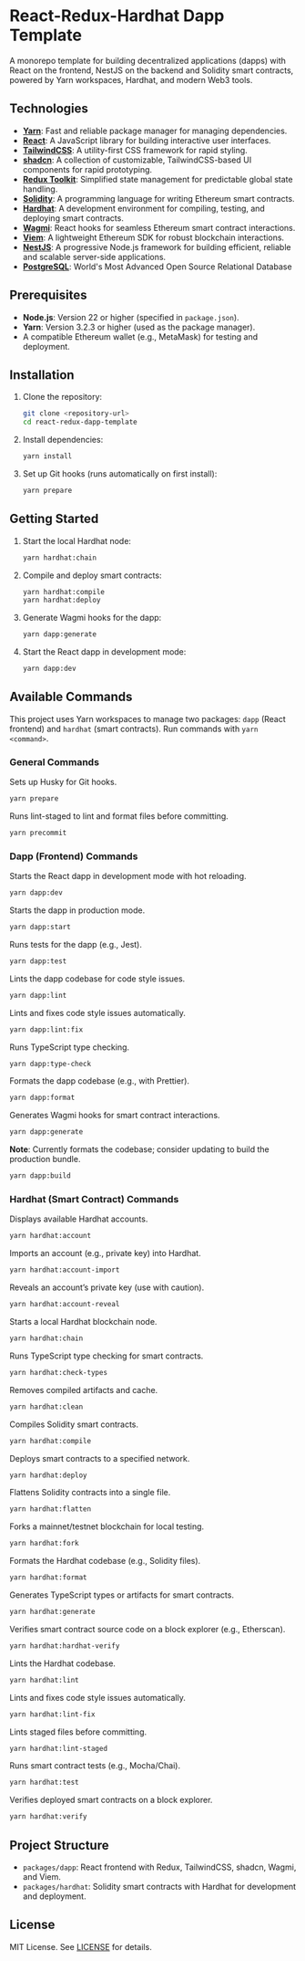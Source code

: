 # React-Redux-Hardhat Dapp Template

A monorepo template for building decentralized applications (dapps) with React on the frontend, NestJS on the backend and Solidity smart contracts, powered by Yarn workspaces, Hardhat, and modern Web3 tools.

## Technologies

- **[Yarn](https://yarnpkg.com/)**: Fast and reliable package manager for managing dependencies.
- **[React](https://react.dev)**: A JavaScript library for building interactive user interfaces.
- **[TailwindCSS](https://tailwindcss.com)**: A utility-first CSS framework for rapid styling.
- **[shadcn](https://ui.shadcn.com/)**: A collection of customizable, TailwindCSS-based UI components for rapid prototyping.
- **[Redux Toolkit](https://redux-toolkit.js.org/)**: Simplified state management for predictable global state handling.
- **[Solidity](https://soliditylang.org/)**: A programming language for writing Ethereum smart contracts.
- **[Hardhat](http://hardhat.org/)**: A development environment for compiling, testing, and deploying smart contracts.
- **[Wagmi](https://wagmi.sh/)**: React hooks for seamless Ethereum smart contract interactions.
- **[Viem](https://viem.sh/)**: A lightweight Ethereum SDK for robust blockchain interactions.
- **[NestJS](https://nestjs.com)**: A progressive Node.js framework for building efficient, reliable and scalable server-side applications.
- **[PostgreSQL](https://www.postgresql.org/)**: World's Most Advanced Open Source Relational Database

## Prerequisites

- **Node.js**: Version 22 or higher (specified in `package.json`).
- **Yarn**: Version 3.2.3 or higher (used as the package manager).
- A compatible Ethereum wallet (e.g., MetaMask) for testing and deployment.

## Installation

1. Clone the repository:
   ```bash
   git clone <repository-url>
   cd react-redux-dapp-template
   ```

2. Install dependencies:
   ```bash
   yarn install
   ```

3. Set up Git hooks (runs automatically on first install):
   ```bash
   yarn prepare
   ```

## Getting Started

1. Start the local Hardhat node:
   ```bash
   yarn hardhat:chain
   ```

2. Compile and deploy smart contracts:
   ```bash
   yarn hardhat:compile
   yarn hardhat:deploy
   ```

3. Generate Wagmi hooks for the dapp:
   ```bash
   yarn dapp:generate
   ```

4. Start the React dapp in development mode:
   ```bash
   yarn dapp:dev
   ```
   
## Available Commands

This project uses Yarn workspaces to manage two packages: `dapp` (React frontend) and `hardhat` (smart contracts). Run commands with `yarn <command>`.

### General Commands

Sets up Husky for Git hooks.
```bash
yarn prepare
```

Runs lint-staged to lint and format files before committing.
```bash
yarn precommit
```

### Dapp (Frontend) Commands

Starts the React dapp in development mode with hot reloading.
```bash
yarn dapp:dev
```

Starts the dapp in production mode.
```bash
yarn dapp:start
```

Runs tests for the dapp (e.g., Jest).
```bash
yarn dapp:test
```

Lints the dapp codebase for code style issues.
```bash
yarn dapp:lint
```

Lints and fixes code style issues automatically.
```bash
yarn dapp:lint:fix
```

Runs TypeScript type checking.
```bash
yarn dapp:type-check
```

Formats the dapp codebase (e.g., with Prettier).
```bash
yarn dapp:format
```

Generates Wagmi hooks for smart contract interactions.
```bash
yarn dapp:generate
```

**Note**: Currently formats the codebase; consider updating to build the production bundle.
```bash
yarn dapp:build
```

### Hardhat (Smart Contract) Commands

Displays available Hardhat accounts.
```bash
yarn hardhat:account
```

Imports an account (e.g., private key) into Hardhat.
```bash
yarn hardhat:account-import
```

Reveals an account’s private key (use with caution).
```bash
yarn hardhat:account-reveal
```

Starts a local Hardhat blockchain node.
```bash
yarn hardhat:chain
```

Runs TypeScript type checking for smart contracts.
```bash
yarn hardhat:check-types
```

Removes compiled artifacts and cache.
```bash
yarn hardhat:clean
```

Compiles Solidity smart contracts.
```bash
yarn hardhat:compile
```

Deploys smart contracts to a specified network.
```bash
yarn hardhat:deploy
```

Flattens Solidity contracts into a single file.
```bash
yarn hardhat:flatten
```

Forks a mainnet/testnet blockchain for local testing.
```bash
yarn hardhat:fork
```

Formats the Hardhat codebase (e.g., Solidity files).
```bash
yarn hardhat:format
```

Generates TypeScript types or artifacts for smart contracts.
```bash
yarn hardhat:generate
```

Verifies smart contract source code on a block explorer (e.g., Etherscan).
```bash
yarn hardhat:hardhat-verify
```

Lints the Hardhat codebase.
```bash
yarn hardhat:lint
```

Lints and fixes code style issues automatically.
```bash
yarn hardhat:lint-fix
```

Lints staged files before committing.
```bash
yarn hardhat:lint-staged
```

Runs smart contract tests (e.g., Mocha/Chai).
```bash
yarn hardhat:test
```

Verifies deployed smart contracts on a block explorer.
```bash
yarn hardhat:verify
```

## Project Structure

- `packages/dapp`: React frontend with Redux, TailwindCSS, shadcn, Wagmi, and Viem.
- `packages/hardhat`: Solidity smart contracts with Hardhat for development and deployment.


## License

MIT License. See [LICENSE](LICENSE) for details.

